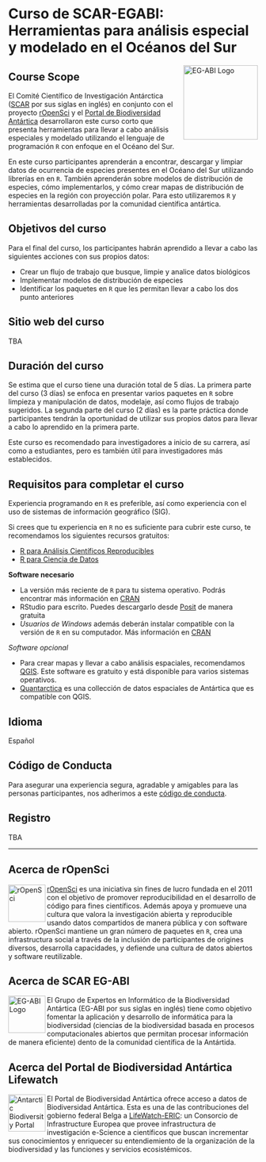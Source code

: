 # Curso de SCAR-EGABI: Herramientas para análisis especial y modelado en el Océanos del Sur

<img src="/images/EGABI_logo.svg" alt="EG-ABI Logo" title="EG-ABI Logo" width="150"  align="right"/>

## Course Scope

El Comité Científico de Investigación Antárctica ([SCAR](www.scar.org) por sus siglas en inglés) en conjunto con el proyecto [rOpenSci](https://ropensci.org/) y el [Portal de Biodiversidad Antártica](www.biodiversity.aq) desarrollaron este curso corto que presenta herramientas para llevar a cabo análisis especiales y modelado utilizando el lenguaje de programación `R` con enfoque en el Océano del Sur.  

En este curso participantes aprenderán a encontrar, descargar y limpiar datos de ocurrencia de especies presentes en el Océano del Sur utilizando librerías en en `R`. También aprenderán sobre modelos de distribución de especies, cómo implementarlos, y cómo crear mapas de distribución de especies en la región con proyección polar. Para esto utilizaremos `R` y herramientas desarrolladas por la comunidad científica antártica. 
  
## Objetivos del curso

Para el final del curso, los participantes habrán aprendido a llevar a cabo las siguientes acciones con sus propios datos:  
  
- Crear un flujo de trabajo que busque, limpie y analice datos biológicos
- Implementar modelos de distribución de especies
- Identificar los paquetes en `R` que les permitan llevar a cabo los dos punto anteriores
  
## Sitio web del curso

TBA

## Duración del curso

Se estima que el curso tiene una duración total de 5 días. La primera parte del curso (3 días) se enfoca en presentar varios paquetes en `R` sobre limpieza y manipulación de datos, modelaje, así como flujos de trabajo sugeridos. La segunda parte del curso (2 días) es la parte práctica donde participantes tendrán la oportunidad de utilizar sus propios datos para llevar a cabo lo aprendido en la primera parte.  
  
Este curso es recomendado para investigadores a inicio de su carrera, así como a estudiantes, pero es también útil para investigadores más establecidos.  
  
## Requisitos para completar el curso

Experiencia programando en `R` es preferible, así como experiencia con el uso de sistemas de información geográfico (SIG).  
  
Si crees que tu experiencia en `R` no es suficiente para cubrir este curso, te recomendamos los siguientes recursos gratuitos:  
- [R para Análisis Científicos Reproducibles](https://swcarpentry.github.io/r-novice-gapminder-es/)
- [R para Ciencia de Datos](https://es.r4ds.hadley.nz/)
  
**Software necesario**  
- La versión más reciente de `R` para tu sistema operativo. Podrás encontrar más información en [CRAN](https://cran.r-project.org)  
- RStudio para escrito. Puedes descargarlo desde [Posit](https://posit.co/download/rstudio-desktop/) de manera gratuita
- *Usuarios de Windows* además deberán instalar compatible con la versión de `R` en su computador. Más información en [CRAN](https://cran.r-project.org/bin/windows/Rtools/)  
  
*Software opcional*  
- Para crear mapas y llevar a cabo análisis espaciales, recomendamos [QGIS](https://www.qgis.org/en/site/forusers/download.html). Este software es gratuito y está disponible para varios sistemas operativos.   
- [Quantarctica](https://www.npolar.no/quantarctica/) es una collección de datos espaciales de Antártica que es compatible con QGIS.  
  
## Idioma
  
Español  
  
## Código de Conducta

Para asegurar una experiencia segura, agradable y amigables para las personas participantes, nos adherimos a este [código de conducta](coc.md).  
  
## Registro
   
TBA
  
----

## Acerca de rOpenSci
  
<img src="/images/icon_short_color.svg" alt="rOpenSci" title="rOpenSci Logo" width="75"  align="left"/>
  
[rOpenSci](https://ropensci.org/) es una iniciativa sin fines de lucro fundada en el 2011 con el objetivo de promover reproducibilidad en el desarrollo de código para fines científicos. Además apoya y promueve una cultura que valora la investigación abierta y reproducible usando datos compartidos de manera pública y con software abierto. rOpenSci mantiene un gran número de paquetes en `R`, crea una infrastructura social a través de la inclusión de participantes de origines diversos, desarrolla capacidades, y defiende una cultura de datos abiertos y software reutilizable.  
  
## Acerca de SCAR EG-ABI
  
<img src="/images/EGABI_logo.svg" alt="EG-ABI Logo" title="EG-ABI Logo" width="75"  align="left"/>
  
El Grupo de Expertos en Informático de la Biodiversidad Antártica (EG-ABI por sus siglas en inglés) tiene como objetivo fomentar la aplicación y desarrollo de informática para la biodiversidad (ciencias de la biodiversidad basada en procesos computacionales abiertos que permitan procesar información de manera eficiente) dento de la comunidad científica de la Antártida.  
  
## Acerca del Portal de Biodiversidad Antártica Lifewatch

<img src="/images/AntaBIF_Logo.jpg" alt="Antarctic Biodiversity Portal" title="Antarctic Biodiversity Portal" width="75"  align="left"/>

El Portal de Biodiversidad Antártica ofrece acceso a datos de Biodiversidad Antártica. Esta es una de las contribuciones del gobierno federal Belga a [LifeWatch-ERIC](https://www.lifewatch.eu/): un Consorcio de Infrastructure Europea que provee infrastructura de investigación e-Science a científicos que buscan incrementar sus conocimientos y enriquecer su entendiemiento de la organización de la biodiversidad y las funciones y servicios ecosistémicos.  
  

